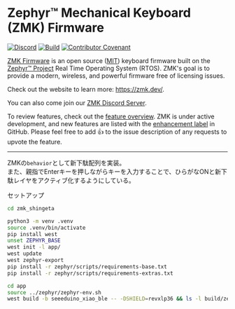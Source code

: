 # Zephyr™ Mechanical Keyboard (ZMK) Firmware

[![Discord](https://img.shields.io/discord/719497620560543766)](https://zmk.dev/community/discord/invite)
[![Build](https://github.com/zmkfirmware/zmk/workflows/Build/badge.svg)](https://github.com/zmkfirmware/zmk/actions)
[![Contributor Covenant](https://img.shields.io/badge/Contributor%20Covenant-v2.0%20adopted-ff69b4.svg)](CODE_OF_CONDUCT.md)

[ZMK Firmware](https://zmk.dev/) is an open source ([MIT](LICENSE)) keyboard firmware built on the [Zephyr™ Project](https://www.zephyrproject.org/) Real Time Operating System (RTOS). ZMK's goal is to provide a modern, wireless, and powerful firmware free of licensing issues.

Check out the website to learn more: https://zmk.dev/.

You can also come join our [ZMK Discord Server](https://zmk.dev/community/discord/invite).

To review features, check out the [feature overview](https://zmk.dev/docs/). ZMK is under active development, and new features are listed with the [enhancement label](https://github.com/zmkfirmware/zmk/issues?q=is%3Aissue+is%3Aopen+label%3Aenhancement) in GitHub. Please feel free to add 👍 to the issue description of any requests to upvote the feature.

---

ZMKの`behavior`として新下駄配列を実装。  
また、親指でEnterキーを押しながらキーを入力することで、ひらがなONと新下駄レイヤをアクティブ化するようにしている。


セットアップ
```bash
cd zmk_shingeta

python3 -m venv .venv
source .venv/bin/activate
pip install west
unset ZEPHYR_BASE
west init -l app/
west update
west zephyr-export
pip install -r zephyr/scripts/requirements-base.txt
pip install -r zephyr/scripts/requirements-extras.txt

cd app
source ../zephyr/zephyr-env.sh
west build -b seeeduino_xiao_ble -- -DSHIELD=revxlp36 && ls -l build/zephyr/zmk.uf2
```
